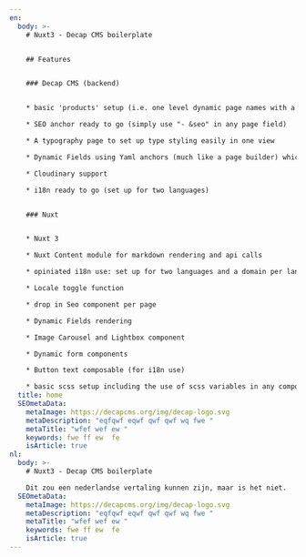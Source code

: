 ```yaml
---
en:
  body: >-
    # Nuxt3 - Decap CMS boilerplate


    ## Features


    ### Decap CMS (backend)


    * basic 'products' setup (i.e. one level dynamic page names with a re-occuring content structure 

    * SEO anchor ready to go (simply use "- &seo" in any page field) 

    * A typography page to set up type styling easily in one view 

    * Dynamic Fields using Yaml anchors (much like a page builder) which includes a carousel/lightbox option for mulitple images

    * Cloudinary support 

    * i18n ready to go (set up for two languages)


    ### Nuxt


    * Nuxt 3  

    * Nuxt Content module for markdown rendering and api calls

    * opiniated i18n use: set up for two languages and a domain per language utilizing a .env var (does have live reactive properties)  

    * Locale toggle function  

    * drop in Seo component per page

    * Dynamic Fields rendering  

    * Image Carousel and Lightbox component 

    * Dynamic form components 

    * Button text composable (for i18n use) 

    * basic scss setup including the use of scss variables in any component (v-bind(String) in css, yay!)
  title: home
  SEOmetaData:
    metaImage: https://decapcms.org/img/decap-logo.svg
    metaDescription: "eqfqwf eqwf qwf qwf wq fwe "
    metaTitle: "wfef wef ew "
    keywords: fwe ff ew  fe
    isArticle: true
nl:
  body: >-
    # Nuxt3 - Decap CMS boilerplate

    Dit zou een nederlandse vertaling kunnen zijn, maar is het niet.
  SEOmetaData:
    metaImage: https://decapcms.org/img/decap-logo.svg
    metaDescription: "eqfqwf eqwf qwf qwf wq fwe "
    metaTitle: "wfef wef ew "
    keywords: fwe ff ew  fe
    isArticle: true
---
```


